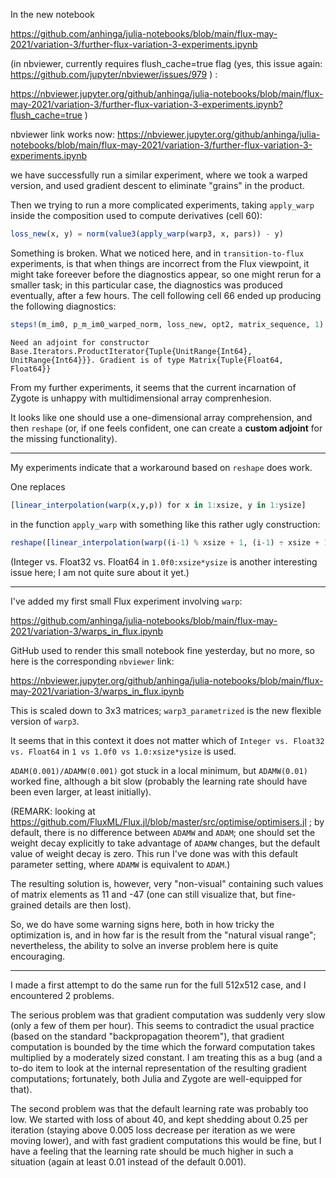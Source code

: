 In the new notebook

https://github.com/anhinga/julia-notebooks/blob/main/flux-may-2021/variation-3/further-flux-variation-3-experiments.ipynb

(in nbviewer, currently requires flush_cache=true flag (yes, this issue again: https://github.com/jupyter/nbviewer/issues/979 ) :

https://nbviewer.jupyter.org/github/anhinga/julia-notebooks/blob/main/flux-may-2021/variation-3/further-flux-variation-3-experiments.ipynb?flush_cache=true )

nbviewer link works now: https://nbviewer.jupyter.org/github/anhinga/julia-notebooks/blob/main/flux-may-2021/variation-3/further-flux-variation-3-experiments.ipynb

we have successfully run a similar experiment, where we took a warped version, and used gradient descent to eliminate
"grains" in the product.

Then we trying to run a more complicated experiments, taking `apply_warp` inside the composition used to compute derivatives (cell 60):

```julia
loss_new(x, y) = norm(value3(apply_warp(warp3, x, pars)) - y)
```

Something is broken. What we noticed here, and in `transition-to-flux` experiments, is that when things are incorrect from the Flux viewpoint, 
it might take foreever before the diagnostics appear, so one might rerun for a smaller task; in this particular case, the diagnostics was
produced eventually, after a few hours. The cell following cell 66 ended up producing the following diagnostics:

```julia
steps!(m_im0, p_m_im0_warped_norm, loss_new, opt2, matrix_sequence, 1)
```
```
Need an adjoint for constructor Base.Iterators.ProductIterator{Tuple{UnitRange{Int64}, UnitRange{Int64}}}. Gradient is of type Matrix{Tuple{Float64, Float64}}
```

From my further experiments, it seems that the current incarnation of Zygote is unhappy with multidimensional array comprenhesion.

It looks like one should use a one-dimensional array comprehension, and then `reshape` (or, if one feels confident, one can create
a **custom adjoint** for the missing functionality).

---

My experiments indicate that a workaround based on `reshape` does work.

One replaces

```julia
[linear_interpolation(warp(x,y,p)) for x in 1:xsize, y in 1:ysize]
```

in the function `apply_warp` with something like this rather ugly construction:

```julia
reshape([linear_interpolation(warp((i-1) % xsize + 1, (i-1) ÷ xsize + 1, p)) for i in 1.0f0:xsize*ysize], xsize, ysize)
```

(Integer vs. Float32 vs. Float64 in `1.0f0:xsize*ysize` is another interesting issue here; I am not quite sure about it yet.)

---

I've added my first small Flux experiment involving `warp`:

https://github.com/anhinga/julia-notebooks/blob/main/flux-may-2021/variation-3/warps_in_flux.ipynb

GitHub used to render this small notebook fine yesterday, but no more, so here is the corresponding `nbviewer` link:

https://nbviewer.jupyter.org/github/anhinga/julia-notebooks/blob/main/flux-may-2021/variation-3/warps_in_flux.ipynb

This is scaled down to 3x3 matrices; `warp3_parametrized` is the new flexible version of `warp3`.

It seems that in this context it does not matter which of `Integer vs. Float32 vs. Float64` in `1 vs 1.0f0 vs 1.0:xsize*ysize` is used.

`ADAM(0.001)/ADAMW(0.001)` got stuck in a local minimum, but `ADAMW(0.01)` worked fine, although a bit slow
(probably the learning rate should have been even larger, at least initially).

(REMARK: looking at https://github.com/FluxML/Flux.jl/blob/master/src/optimise/optimisers.jl ;
by default, there is no difference between `ADAMW` and `ADAM`; one should set the weight decay explicitly
to take advantage of `ADAMW` changes, but the default value of weight decay is zero. This run I've done
was with this default parameter setting, where `ADAMW` is equivalent to `ADAM`.)

The resulting solution is, however, very "non-visual" containing such values of matrix elements as 11 and -47
(one can still visualize that, but fine-grained details are then lost).

So, we do have some warning signs here, both in how tricky the optimization is, and in how far is the result
from the "natural visual range"; nevertheless, the ability to solve an inverse problem here is quite
encouraging.

---

I made a first attempt to do the same run for the full 512x512 case, and I encountered 2 problems.

The serious problem was that gradient computation was suddenly very slow (only a few of them per hour).
This seems to contradict the usual practice (based on the standard "backpropagation theorem"), that
gradient computation is bounded by the time which the forward computation takes multiplied by a moderately sized
constant. I am treating this as a bug (and a to-do item to look at the internal representation of
the resulting gradient computations; fortunately, both Julia and Zygote are well-equipped for that).

The second problem was that the default learning rate was probably too low. We started with loss
of about 40, and kept shedding about 0.25 per iteration (staying above 0.005 loss decrease per iteration
as we were moving lower), and with fast gradient computations this would be fine, but I have a feeling
that the learning rate should be much higher in such a situation (again at least 0.01 instead of the
default 0.001).
